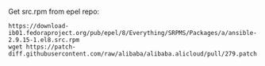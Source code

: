 Get src.rpm from epel repo:

```
https://download-ib01.fedoraproject.org/pub/epel/8/Everything/SRPMS/Packages/a/ansible-2.9.15-1.el8.src.rpm
wget https://patch-diff.githubusercontent.com/raw/alibaba/alibaba.alicloud/pull/279.patch

```

